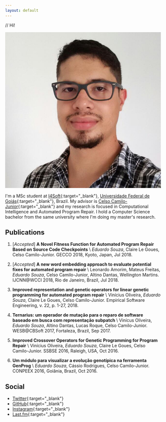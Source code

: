 ```yaml
---
layout: default
---
```


// Hi!

<img class="profile-picture" src="eduardodx.jpg">

I'm a MSc student at [I4Soft](http://i4soft.com.br){:target="_blank"}, [Universidade Federal de Goiás](https://www.ufg.br){:target="_blank"}, Brazil.
My advisor is [Celso Camilo-Junior](http://www.inf.ufg.br/~celso/){:target="_blank"} and my research is focused in Computational Intelligence and Automated Program Repair. I hold a Computer Science bachelor from the same university where I'm doing my master's research.

<!-- ## Posts

{% for post in site.categories[page.category] %}
    <a href="{{ post.url | absolute_url }}">
      {{ post.title }}
    </a>
{% endfor %}

<ul>
  {% for post in site.posts %}
    <li>
      <a href=".{{ post.url }}">{{ post.url }} -- {{ post.title }}</a>
    </li>
  {% endfor %}
</ul> -->


## Publications

1. [*Accepted*] **A Novel Fitness Function for Automated Program Repair Based on Source Code Checkpoints** \\
    *Eduardo Souza*, Claire Le Goues, Celso Camilo-Junior. GECCO 2018, Kyoto, Japan, Jul 2018.

1. [*Accepted*] **A new word embedding approach to evaluate potential fixes for automated program repair** \\
    Leonardo Amorim, Mateus Freitas, *Eduardo Souza*, Celso Camilo-Junior, Altino Dantas, Wellington Martins. IJCNN@WCCI 2018, Rio de Janeiro, Brazil, Jul 2018.

1. **Improved representation and genetic operators for linear genetic programming for automated program repair** \\
    Vinícius Oliveira, *Eduardo Souza*, Claire Le Goues, Celso Camilo-Junior. 
    Empirical Software Engineering, v. 22, p. 1-27, 2018.

1. **Ternarius: um operador de mutação para o reparo de software baseado em busca com representação subpatch** \\
    Vinícus Oliveira, *Eduardo Souza*, Altino Dantas, Lucas Roque, Celso Camilo-Junior. WESB@CBSoft 2017, Fortaleza, Brazil, Sep 2017.

1. **Improved Crossover Operators for Genetic Programming for Program Repair** \\
    Vinícius Oliveira, *Eduardo Souza*, Claire Le Goues, Celso Camilo-Junior. SSBSE 2016, Raleigh, USA, Oct 2016.

1. **Um módulo para visualizar a evolução genotípica na ferramenta GenProg** \\
    *Eduardo Souza*, Cássio Rodrigues, Celso Camilo-Junior. CONPEEX 2016, Goiânia, Brazil, Oct 2016.

## Social

- [Twitter](https://twitter.com/eduardodx){:target="_blank"}
- [GitHub](https://github.com/eduardodx){:target="_blank"}
- [Instagram](https://www.instagram.com/dxeduardo){:target="_blank"}
- [Last.fm](https://www.last.fm/user/eduardodx){:target="_blank"}
&nbsp;

&nbsp;